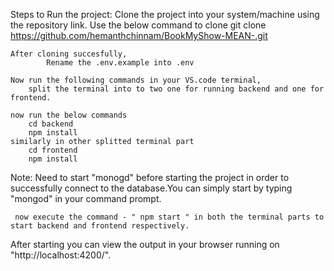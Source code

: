 Steps to Run the project:
	Clone the project into your system/machine using the repository link.
	Use the below command to clone
			git clone https://github.com/hemanthchinnam/BookMyShow-MEAN-.git
	
	After cloning succesfully,
			Rename the .env.example into .env
	
	Now run the following commands in your VS.code terminal,
		split the terminal into to two one for running backend and one for frontend.

	now run the below commands
		cd backend 	
		npm install
	similarly in other splitted terminal part
		cd frontend
		npm install

Note: Need to start "monogd" before starting the project in order to successfully connect to the database.You can simply start by typing "mongod" in your command prompt.

	 now execute the command - " npm start " in both the terminal parts to start backend and frontend respectively.

After starting you can view the output in your browser running on "http://localhost:4200/".
